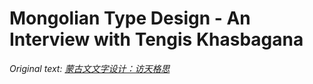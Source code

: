 # Mongolian Type Design - An Interview with Tengis Khasbagana

*Original text: [蒙古文文字设计：访天格思](https://thetype.com/2013/02/5454/)*
